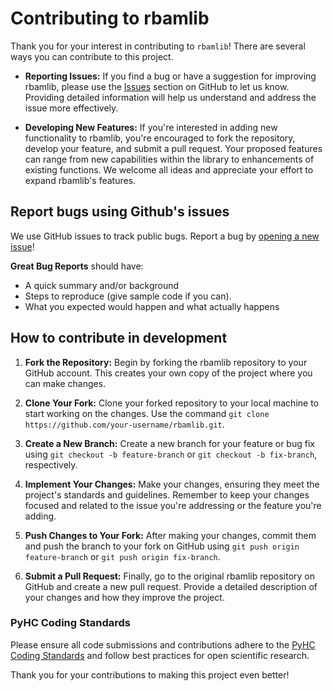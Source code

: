 # Contributing to rbamlib

Thank you for your interest in contributing to `rbamlib`! 
There are several ways you can contribute to this project.

- **Reporting Issues:** If you find a bug or have a suggestion for improving rbamlib, please use the [Issues](https://github.com/radiation-belts/rbamlib/issues) section on GitHub to let us know. Providing detailed information will help us understand and address the issue more effectively.

- **Developing New Features:** If you're interested in adding new functionality to rbamlib, you're encouraged to fork the repository, develop your feature, and submit a pull request. Your proposed features can range from new capabilities within the library to enhancements of existing functions. We welcome all ideas and appreciate your effort to expand rbamlib's features.

## Report bugs using Github's issues

We use GitHub issues to track public bugs. Report a bug by [opening a new issue](https://github.com/radiation-belts/rbamlib/issues/new)!

**Great Bug Reports** should have:
- A quick summary and/or background
- Steps to reproduce (give sample code if you can).
- What you expected would happen and what actually happens

## How to contribute in development 

1. **Fork the Repository:** Begin by forking the rbamlib repository to your GitHub account. This creates your own copy of the project where you can make changes.

2. **Clone Your Fork:** Clone your forked repository to your local machine to start working on the changes. Use the command `git clone https://github.com/your-username/rbamlib.git`.

3. **Create a New Branch:** Create a new branch for your feature or bug fix using `git checkout -b feature-branch` or `git checkout -b fix-branch`, respectively.

4. **Implement Your Changes:** Make your changes, ensuring they meet the project's standards and guidelines. Remember to keep your changes focused and related to the issue you're addressing or the feature you're adding.

5. **Push Changes to Your Fork:** After making your changes, commit them and push the branch to your fork on GitHub using `git push origin feature-branch` or `git push origin fix-branch`.

6. **Submit a Pull Request:** Finally, go to the original rbamlib repository on GitHub and create a new pull request. Provide a detailed description of your changes and how they improve the project.

### PyHC Coding Standards

Please ensure all code submissions and contributions adhere to the [PyHC Coding Standards](https://github.com/heliophysicsPy/standards/blob/v1.0/standards.md) and follow best practices for open scientific research.

Thank you for your contributions to making this project even better!
